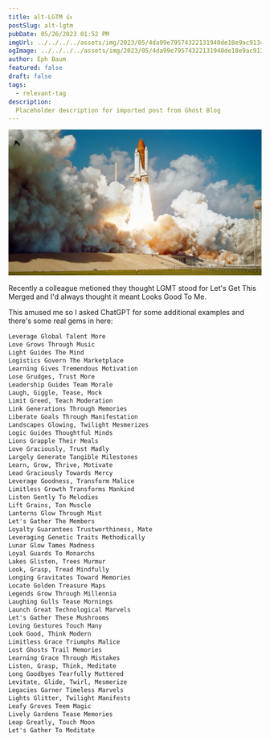 ```yaml
---
title: alt-LGTM 👍
postSlug: alt-lgtm
pubDate: 05/26/2023 01:52 PM
imgUrl: ../../../../assets/img/2023/05/4da99e79574322131940de18e9ac91348b0d1356.jpeg
ogImage: ../../../../assets/img/2023/05/4da99e79574322131940de18e9ac91348b0d1356.jpeg
author: Eph Baum
featured: false
draft: false
tags:
  - relevant-tag
description:
  Placeholder description for imported post from Ghost Blog
---
```


![Featured Image](../../../../assets/img/2023/05/4da99e79574322131940de18e9ac91348b0d1356.jpeg)

Recently a colleague metioned they thought LGMT stood for Let's Get This Merged and I'd always thought it meant Looks Good To Me.

This amused me so I asked ChatGPT for some additional examples and there's some real gems in here:

    Leverage Global Talent More
    Love Grows Through Music
    Light Guides The Mind
    Logistics Govern The Marketplace
    Learning Gives Tremendous Motivation
    Lose Grudges, Trust More
    Leadership Guides Team Morale
    Laugh, Giggle, Tease, Mock
    Limit Greed, Teach Moderation
    Link Generations Through Memories
    Liberate Goals Through Manifestation
    Landscapes Glowing, Twilight Mesmerizes
    Logic Guides Thoughtful Minds
    Lions Grapple Their Meals
    Love Graciously, Trust Madly
    Largely Generate Tangible Milestones
    Learn, Grow, Thrive, Motivate
    Lead Graciously Towards Mercy
    Leverage Goodness, Transform Malice
    Limitless Growth Transforms Mankind
    Listen Gently To Melodies
    Lift Grains, Ton Muscle
    Lanterns Glow Through Mist
    Let's Gather The Members
    Loyalty Guarantees Trustworthiness, Mate
    Leveraging Genetic Traits Methodically
    Lunar Glow Tames Madness
    Loyal Guards To Monarchs
    Lakes Glisten, Trees Murmur
    Look, Grasp, Tread Mindfully
    Longing Gravitates Toward Memories
    Locate Golden Treasure Maps
    Legends Grow Through Millennia
    Laughing Gulls Tease Mornings
    Launch Great Technological Marvels
    Let's Gather These Mushrooms
    Loving Gestures Touch Many
    Look Good, Think Modern
    Limitless Grace Triumphs Malice
    Lost Ghosts Trail Memories
    Learning Grace Through Mistakes
    Listen, Grasp, Think, Meditate
    Long Goodbyes Tearfully Muttered
    Levitate, Glide, Twirl, Mesmerize
    Legacies Garner Timeless Marvels
    Lights Glitter, Twilight Manifests
    Leafy Groves Teem Magic
    Lively Gardens Tease Memories
    Leap Greatly, Touch Moon
    Let's Gather To Meditate
